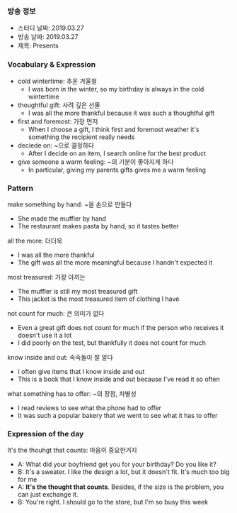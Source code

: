 ### 방송 정보
- 스터디 날짜: 2019.03.27
- 방송 날짜: 2019.03.27
- 제목: Presents

### Vocabulary & Expression
- cold wintertime: 추운 겨울철
   - I was born in the winter, so my birthday is always in the cold wintertime
- thoughtful gift: 사려 깊은 선물
   - I was all the more thankful because it was such a thoughtful gift
- first and foremost: 가장 먼저
   - When I choose a gift, I think first and foremost weather it's something the recipient really needs
- deciede on: ~으로 결정하다
   - After I decide on an item, I search online for the best product
- give someone a warm feeling: ~의 기분이 좋아지게 하다
   - In particular, giving my parents gifts gives me a warm feeling

### Pattern 
make something by hand: ~을 손으로 만들다
- She made the muffler by hand
- The restaurant makes pasta by hand, so it tastes better

all the more: 더더욱
- I was all the more thankful
- The gift was all the more meaningful because I handn't expected it

most treasured: 가장 아끼는
- The muffler is still my most treasured gift
- This jacket is the most treasured item of clothing I have

not count for much: 큰 의미가 없다
- Even a great gift does not count for much if the person who receives it doesn't use it a lot
- I did poorly on the test, but thankfully it does not count for much

know inside and out: 속속들이 잘 알다
- I often give items that I know inside and out
- This is a book that I know inside and out because I've read it so often

what something has to offer: ~의 장점, 차별성
- I read reviews to see what the phone had to offer
- It was such a popular bakery that we went to see what it has to offer


### Expression of the day 
It's the thouhgt that counts: 마음이 중요한거지

- A: What did your boyfriend get you for your birthday? Do you like it?
- B: It's a sweater. I like the design a lot, but it doesn't fit. It's much too big for me
- A: **It's the thought that counts**. Besides, if the size is the problem, you can just exchange it. 
- B: You're right. I should go to the store, but I'm so busy this week